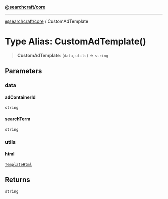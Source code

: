[**@searchcraft/core**](/reference/sdk/core/README.md)

***

[@searchcraft/core](/reference/sdk/core/globals.md) / CustomAdTemplate

# Type Alias: CustomAdTemplate()

> **CustomAdTemplate**: (`data`, `utils`) => `string`

## Parameters

### data

#### adContainerId

`string`

#### searchTerm

`string`

### utils

#### html

[`TemplateHtml`](/reference/sdk/core/type-aliases/TemplateHtml.md)

## Returns

`string`
